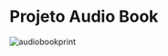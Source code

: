 # Projeto Audio Book

![audiobookprint](https://github.com/ClaudianiCerino/Projeto_AudioBook/assets/155901794/7c2d36f1-32ff-440f-87ff-ec9b6f7f43a2)

